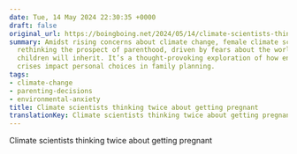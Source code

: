 ```yaml
---
date: Tue, 14 May 2024 22:30:35 +0000
draft: false
original_url: https://boingboing.net/2024/05/14/climate-scientists-thinking-twice-about-getting-pregnant.html
summary: Amidst rising concerns about climate change, female climate scientists are
  rethinking the prospect of parenthood, driven by fears about the world their future
  children will inherit. It’s a thought-provoking exploration of how environmental
  crises impact personal choices in family planning.
tags:
- climate-change
- parenting-decisions
- environmental-anxiety
title: Climate scientists thinking twice about getting pregnant
translationKey: Climate scientists thinking twice about getting pregnant
---
```


Climate scientists thinking twice about getting pregnant